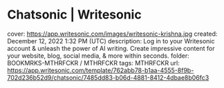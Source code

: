 # Chatsonic | Writesonic

cover: https://app.writesonic.com/images/writesonic-krishna.jpg
created: December 12, 2022 1:32 PM (UTC)
description: Log in to your Writesonic account & unleash the power of AI writing. Create impressive content for your website, blog, social media, & more within seconds.
folder: BOOKMRKS-MTHRFCKR / MTHRFCKR
tags: MTHRFCKR
url: https://app.writesonic.com/template/762abb78-b1aa-4555-8f9b-702d236b52d9/chatsonic/7485dd83-b06d-4881-8412-4dbae8b06fc3